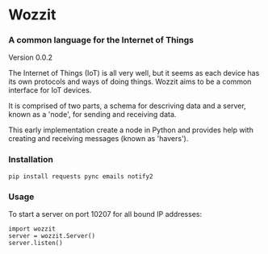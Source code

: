 # Wozzit

### A common language for the Internet of Things

Version 0.0.2

The Internet of Things (IoT) is all very well, but it seems as each device has
its own protocols and ways of doing things. Wozzit aims to be a common
interface for IoT devices.

It is comprised of two parts, a schema for descriving data and a server, known
as a 'node', for sending and receiving data.

This early implementation create a node in Python and provides help with
creating and receiving messages (known as 'havers').

### Installation

```
pip install requests pync emails notify2
```

### Usage

To start a server on port 10207 for all bound IP addresses:

```
import wozzit
server = wozzit.Server()
server.listen()
```
